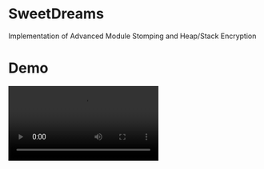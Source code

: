 # SweetDreams
Implementation of Advanced Module Stomping and Heap/Stack Encryption

# Demo
![](./SleepObf.mp4)

